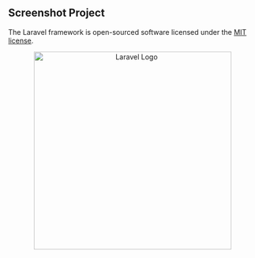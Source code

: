 ## Screenshot Project
The Laravel framework is open-sourced software licensed under the [MIT license](https://opensource.org/licenses/MIT).
<p align="center"><img src="https://drive.google.com/file/d/1tjm58ZUXEQMsxws56T_jc4165Ur_7aeu/view?usp=share_link" width="400" alt="Laravel Logo"></p>

